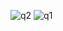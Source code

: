 ![q2](https://user-images.githubusercontent.com/123944620/216101938-46d1e717-3ed5-44ee-a74b-d672015f59ae.png)
![q1](https://user-images.githubusercontent.com/123944620/216102758-f2822964-7d62-4b45-b8fa-4faa8d1b5d8a.png)

